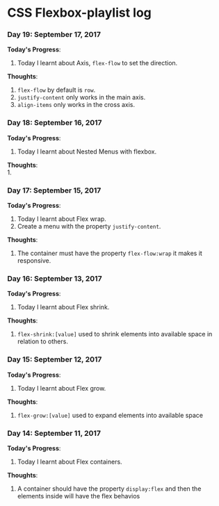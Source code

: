 # CSS Flexbox-playlist log
### Day 19: September 17, 2017    

**Today's Progress**:   
1. Today I learnt about Axis, `flex-flow` to set the direction.  

**Thoughts**:     
1. `flex-flow` by default is `row`. 
2. `justify-content` only works in the main axis.   
3. `align-items` only works in the cross axis.  
### Day 18: September 16, 2017    

**Today's Progress**:   
1. Today I learnt about Nested Menus with flexbox.   

**Thoughts**:     
1. 
### Day 17: September 15, 2017    

**Today's Progress**:   
1. Today I learnt about Flex wrap.  
2. Create a menu with the property `justify-content`.  

**Thoughts**:     
1. The container must have the property `flex-flow:wrap` it makes it responsive.    
### Day 16: September 13, 2017    

**Today's Progress**:   
1. Today I learnt about Flex shrink.  

**Thoughts**:     
1. `flex-shrink:[value]` used to shrink elements into available space in relation to others.  

### Day 15: September 12, 2017    

**Today's Progress**:   
1. Today I learnt about Flex grow.  

**Thoughts**:     
1. `flex-grow:[value]` used to expand elements into available space

### Day 14: September 11, 2017    

**Today's Progress**:   
1. Today I learnt about Flex containers. 

**Thoughts**:     
1. A container should have the property `display:flex` and then the elements inside will have the flex behavios
